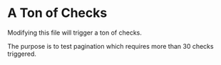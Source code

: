 # A Ton of Checks

Modifying this file will trigger a ton of checks.

The purpose is to test pagination which requires more than 30 checks triggered.

<!--
    Random content for testing: test6
-->
